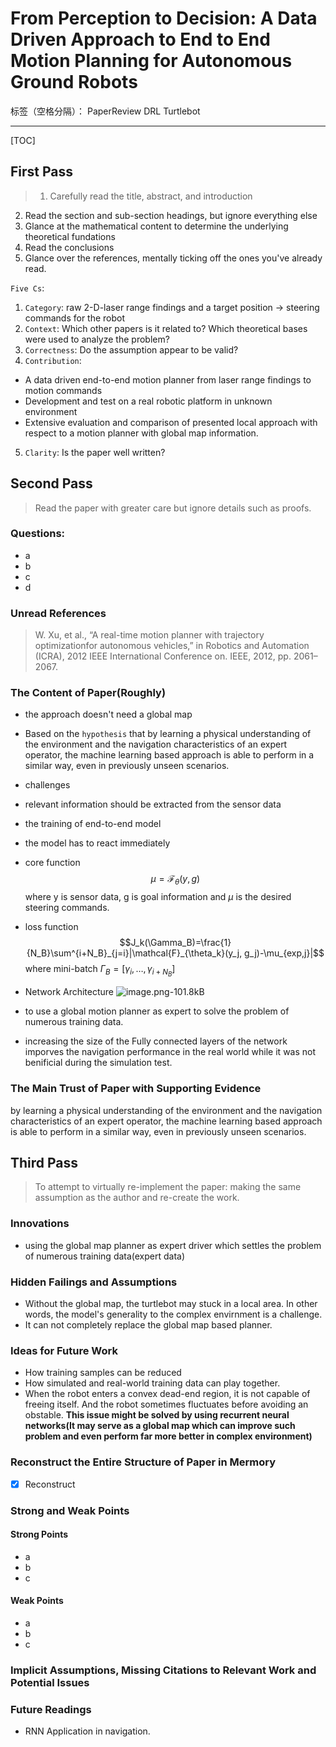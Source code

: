 ﻿# From Perception to Decision: A Data Driven Approach to End to End Motion Planning for Autonomous Ground Robots

标签（空格分隔）： PaperReview DRL Turtlebot

---

[TOC]

## First Pass
> 1. Carefully read the title, abstract, and introduction
2. Read the section and sub-section headings, but ignore everything else
3. Glance at the mathematical content to determine the underlying theoretical fundations
4. Read the conclusions
5. Glance over the references, mentally ticking off the ones you've already read.

`Five Cs`:
1. `Category`: raw 2-D-laser range findings and a target position -> steering commands for the robot 
2. `Context`: Which other papers is it related to? Which theoretical bases were used to analyze the problem?
3. `Correctness`: Do the assumption appear to be valid?
4. `Contribution`: 
 * A data driven end-to-end motion planner from laser range findings to motion commands
 * Development and test on a real robotic platform in unknown environment
 * Extensive evaluation and comparison of presented local approach with respect to a motion planner with global map information. 
5. `Clarity`: Is the paper well written?


## Second Pass
> Read the paper with greater care but ignore details such as proofs.

### Questions:
* a
* b
* c
* d


### Unread References
> W. Xu, et al., “A real-time motion planner with trajectory optimizationfor autonomous vehicles,” in Robotics and Automation (ICRA), 2012 IEEE International Conference on. IEEE, 2012, pp. 2061–2067.

### The Content of Paper(Roughly)
* the approach doesn't need a global map
* Based on the `hypothesis` that by learning a physical understanding of the environment and the navigation characteristics of an expert operator, the machine learning based approach is able to perform in a similar way, even in previously unseen scenarios.
* challenges
 * relevant information should be extracted from the sensor data
 * the training of end-to-end model
 * the model has to react immediately

* core function
$$\mu = \mathcal{F}_\theta(y,g)$$
where y is sensor data, g is goal information and $\mu$ is the desired steering commands. 
* loss function 
$$J_k(\Gamma_B)=\frac{1}{N_B}\sum^{i+N_B}_{j=i}|\mathcal{F}_{\theta_k}(y_j, g_j)-\mu_{exp,j}|$$
where mini-batch $\Gamma_B=[\gamma_i, \dots, \gamma_{i+N_B}]$

* Network Architecture
![image.png-101.8kB][1]

* to use a global motion planner as expert to solve the problem of numerous training data.

* increasing the size of the Fully connected layers of the network imporves the navigation performance in the real world while it was not benificial during the simulation test.


 

### The Main Trust of Paper with Supporting Evidence

by learning a physical understanding of the environment and the navigation characteristics of an expert operator, the machine learning based approach is able to perform in a similar way, even in previously unseen scenarios.

## Third Pass
> To attempt to virtually re-implement the paper: making the same assumption as the author and re-create the work.

### Innovations
* using the global map planner as expert driver which settles the problem of numerous training data(expert data)

### Hidden Failings and Assumptions
* Without the global map, the turtlebot may stuck in a local area. In other words, the model's generality to the complex envirnment is a challenge.
* It can not completely replace the global map based planner.

### Ideas for Future Work
* How training samples can be reduced
* How simulated and real-world training data can play together.
* When the robot enters a convex dead-end region, it is not capable of freeing itself. And the robot sometimes fluctuates before avoiding an obstable. **This issue might be solved by using recurrent neural networks(It may serve as a global map which can improve such problem and even perform far more better in complex environment)**


### Reconstruct the Entire Structure of Paper in Mermory
- [x] Reconstruct

### Strong and Weak Points
#### Strong Points
* a
* b
* c

#### Weak Points
* a
* b
* c

### Implicit Assumptions, Missing Citations to Relevant Work and Potential Issues


### Future Readings
* RNN Application in navigation.


  [1]: http://static.zybuluo.com/Counting/5kwatm7ihn3fv8cblsrs65ho/image.png